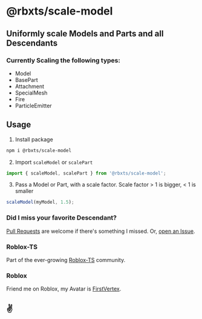 # @rbxts/scale-model

## Uniformly scale Models and Parts and all Descendants

### Currently Scaling the following types:

* Model
* BasePart
* Attachment
* SpecialMesh
* Fire
* ParticleEmitter

## Usage

1. Install package
```bash
npm i @rbxts/scale-model
```

2. Import `scaleModel` or `scalePart`
```typescript
import { scaleModel, scalePart } from '@rbxts/scale-model';
```
3. Pass a Model or Part, with a scale factor.  Scale factor > 1 is bigger, < 1 is smaller
```typescript
scaleModel(myModel, 1.5);
```

### Did I miss your favorite Descendant?

[Pull Requests](https://github.com/FirstVertex/rbxts-scale-model/pulls) are welcome if there's something I missed.  Or, [open an Issue](https://github.com/FirstVertex/rbxts-scale-model/issues).

### Roblox-TS

Part of the ever-growing [Roblox-TS](https://roblox-ts.com/) community.

### Roblox

Friend me on Roblox, my Avatar is [FirstVertex](https://www.roblox.com/users/2031724732/profile).

## :v: